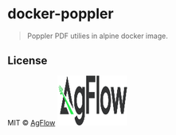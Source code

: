 # docker-poppler

> Poppler PDF utilies in alpine docker image.

## License

MIT © [AgFlow](https://www.agflow.com) <a href="https://www.agflow.com">
<img border="0" alt="AgFlow" src="https://raw.githubusercontent.com/agflow/logos/master/agflow-logo.png" width="140" height="100"></a>
